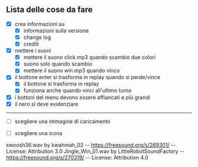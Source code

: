## Lista delle cose da fare

 - [x] crea informazioni su
   - [x] informazioni sulla versione
   - [x] change log
   - [x] crediti
 - [x] mettere i suoni
   - [x] mettere il suono click.mp3 quando scambio due colori
   - [x] suono solo quando scambio
   - [x] mettere il suono win.mp3 quando vinco
 - [x] il bottone enter si trasforma in replay quando si perde/vince
   - [x] il bottone si trasforma in replay
   - [x] funziona anche quando vinci all'ultimo turno
 - [x] i bottoni del menu devono essere affiancati e più grandi
 - [x] il nero si deve evidenziare
----
 - [ ] scegliere una immagine di caricamento
 - [ ] scegliere una icona


swoosh36.wav by kwahmah_02 -- https://freesound.org/s/269301/ -- License: Attribution 3.0
Jingle_Win_01.wav by LittleRobotSoundFactory -- https://freesound.org/s/270319/ -- License: Attribution 4.0
